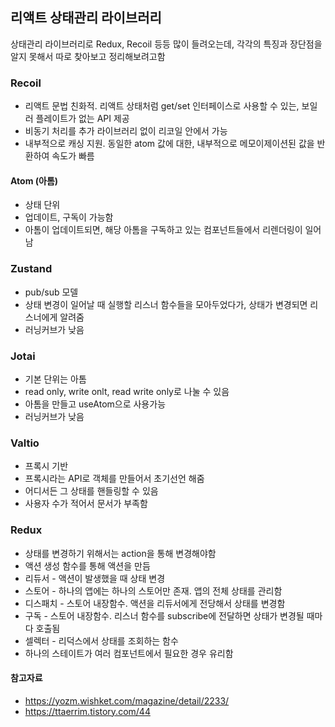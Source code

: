## 리액트 상태관리 라이브러리

상태관리 라이브러리로 Redux, Recoil 등등 많이 들려오는데, 각각의 특징과 장단점을 알지 못해서
따로 찾아보고 정리해보려고함

### Recoil

- 리액트 문법 친화적. 리액트 상태처럼 get/set 인터페이스로 사용할 수 있는, 보일러 플레이트가 없는 API 제공
- 비동기 처리를 추가 라이브러리 없이 리코일 안에서 가능
- 내부적으로 캐싱 지원. 동일한 atom 값에 대한, 내부적으로 메모이제이션된 값을 반환하여 속도가 빠름

#### Atom (아톰)

- 상태 단위
- 업데이트, 구독이 가능함
- 아톰이 업데이트되면, 해당 아톰을 구독하고 있는 컴포넌트들에서 리렌더링이 일어남

### Zustand

- pub/sub 모델
- 상태 변경이 일어날 때 실행할 리스너 함수들을 모아두었다가, 상태가 변경되면 리스너에게 알려줌
- 러닝커브가 낮음

### Jotai

- 기본 단위는 아톰
- read only, write onlt, read write only로 나눌 수 있음
- 아톰을 만들고 useAtom으로 사용가능
- 러닝커브가 낮음

### Valtio

- 프록시 기반
- 프록시라는 API로 객체를 만들어서 초기선언 해줌
- 어디서든 그 상태를 핸들링할 수 있음
- 사용자 수가 적어서 문서가 부족함

### Redux

- 상태를 변경하기 위해서는 action을 통해 변경해야함
- 액션 생성 함수를 통해 액션을 만듬
- 리듀서 - 액션이 발생했을 때 상태 변경
- 스토어 - 하나의 앱에는 하나의 스토어만 존재. 앱의 전체 상태를 관리함
- 디스패치 - 스토어 내장함수. 액션을 리듀서에게 전당해서 상태를 변경함
- 구독 - 스토어 내장함수. 리스너 함수를 subscribe에 전달하면 상태가 변경될 때마다 호출됨
- 셀렉터 - 리덕스에서 상태를 조회하는 함수
- 하나의 스테이트가 여러 컴포넌트에서 필요한 경우 유리함

#### 참고자료

- https://yozm.wishket.com/magazine/detail/2233/
- https://ttaerrim.tistory.com/44
